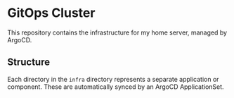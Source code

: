 # GitOps Cluster

This repository contains the infrastructure for my home server, managed by ArgoCD.

## Structure

Each directory in the `infra` directory represents a separate application or component. These are automatically synced by an ArgoCD ApplicationSet.
